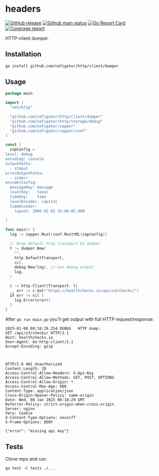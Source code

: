 # headers

[![GitHub release][Release img]][Release src] [![Github main status][Github main status badge]][Github main status src] [![Go Report Card][Go Report Card badge]][Go Report Card src] [![Coverage report][Codecov report badge]][Codecov report src]

HTTP-client dumper.

## Installation

```sh
go install github.com/nafigator/http/client/dumper
```

## Usage

```go
package main

import (
  "net/http"

  "github.com/nafigator/http/client/dumper"
  "github.com/nafigator/http/storage/debug"
  "github.com/nafigator/zapper"
  "github.com/nafigator/zapper/conf"
)

const (
  zapConfig = `
level: debug
encoding: console
outputPaths:
  - stdout
errorOutputPaths:
  - stderr
encoderConfig:
  messageKey: message
  levelKey:   level
  timeKey:    time
  levelEncoder: capital
  timeEncoder:
    layout: 2006-01-02 15:04:05.000
`
)

func main() {
  log := zapper.Must(conf.MustYML(zapConfig))

  // Wrap default http transport by dumper
  t := dumper.New(
    "",
    http.DefaultTransport,
    nil,
    debug.New(log), // Use debug output
    log,
  )

  c := http.Client{Transport: t}
  _, err := c.Get("https://healthchecks.io/api/v3/checks/")
  if err != nil {
    log.Errorln(err)
  }
}
```
After `go run main.go` you'll get output with full HTTP request/response:
```shell
2025-01-08 09:18:29.254	DEBUG	HTTP dump:
GET /api/v3/checks/ HTTP/1.1
Host: healthchecks.io
User-Agent: Go-http-client/1.1
Accept-Encoding: gzip



HTTP/2.0 401 Unauthorized
Content-Length: 28
Access-Control-Allow-Headers: X-Api-Key
Access-Control-Allow-Methods: GET, POST, OPTIONS
Access-Control-Allow-Origin: *
Access-Control-Max-Age: 600
Content-Type: application/json
Cross-Origin-Opener-Policy: same-origin
Date: Wed, 08 Jan 2025 06:18:29 GMT
Referrer-Policy: strict-origin-when-cross-origin
Server: nginx
Vary: Cookie
X-Content-Type-Options: nosniff
X-Frame-Options: DENY

{"error": "missing api key"}
```

## Tests
Clone repo and run:
```shell
go test -C tests ./...
```

[Release img]: https://img.shields.io/github/v/tag/nafigator/http?logo=github&labelColor=333&color=teal&filter=client/dumper*
[Release src]: https://github.com/nafigator/http/tree/main/client/dumper
[Github main status src]: https://github.com/nafigator/http/tree/main/client/dumper
[Github main status badge]: https://github.com/nafigator/http/actions/workflows/go.yml/badge.svg?branch=main
[Go Report Card src]: https://goreportcard.com/report/github.com/nafigator/http/client/dumper
[Go Report Card badge]: https://goreportcard.com/badge/github.com/nafigator/http/client/dumper
[Codecov report src]: https://app.codecov.io/gh/nafigator/http/tree/main
[Codecov report badge]: https://codecov.io/gh/nafigator/http/branch/main/graph/badge.svg
